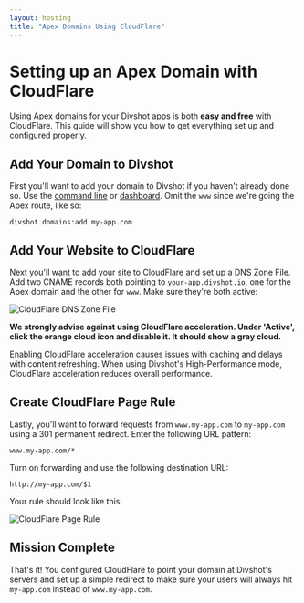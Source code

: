 ```yaml
---
layout: hosting
title: "Apex Domains Using CloudFlare"
---
```


# Setting up an Apex Domain with CloudFlare

<p class="lead">Using Apex domains for your Divshot apps is both <b>easy and free</b> with CloudFlare. This guide will show you how to get everything set up and configured properly.</p>

## Add Your Domain to Divshot

First you'll want to add your domain to Divshot if you haven't already done so. Use the [command line](/guides/domains) or [dashboard](https://dashboard.divshot.com). Omit the `www` since we're going the Apex route, like so:

    divshot domains:add my-app.com

## Add Your Website to CloudFlare

Next you'll want to add your site to CloudFlare and set up a DNS Zone File. Add two CNAME records both pointing to `your-app.divshot.io`, one for the Apex domain and the other for `www`. Make sure they're both active:

<img src="{% asset_path guides/cloudflare-disable.jpg %}" alt="CloudFlare DNS Zone File" class="img-responsive">

**We strongly advise against using CloudFlare acceleration. Under 'Active', click the orange cloud icon and disable it. It should show a gray cloud.**

Enabling CloudFlare acceleration causes issues with caching and delays with content refreshing. When using Divshot's High-Performance mode, CloudFlare acceleration reduces overall performance.

## Create CloudFlare Page Rule

Lastly, you'll want to forward requests from `www.my-app.com` to `my-app.com` using a 301 permanent redirect. Enter the following URL pattern:

    www.my-app.com/*

Turn on forwarding and use the following destination URL:

    http://my-app.com/$1

Your rule should look like this:

<img src="{% asset_path guides/cloudflare-page-rule.jpg %}" alt="CloudFlare Page Rule" class="img-responsive">

## Mission Complete

That's it! You configured CloudFlare to point your domain at Divshot's servers and set up a simple redirect to make sure your users will always hit `my-app.com` instead of `www.my-app.com`.
